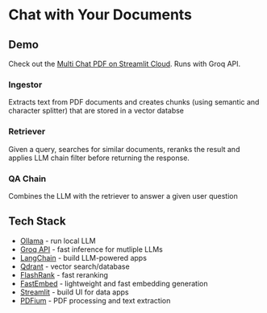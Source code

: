 # Chat with Your Documents


## Demo

Check out the [Multi Chat PDF on Streamlit Cloud]([https://multipdfchat-nhf9qnz3cga476guuw2dtn.streamlit.app/]). Runs with Groq API.



### Ingestor

Extracts text from PDF documents and creates chunks (using semantic and character splitter) that are stored in a vector databse

### Retriever

Given a query, searches for similar documents, reranks the result and applies LLM chain filter before returning the response.

### QA Chain

Combines the LLM with the retriever to answer a given user question

## Tech Stack

- [Ollama](https://ollama.com/) - run local LLM
- [Groq API](https://groq.com/) - fast inference for mutliple LLMs
- [LangChain](https://www.langchain.com/) - build LLM-powered apps
- [Qdrant](https://qdrant.tech/) - vector search/database
- [FlashRank](https://github.com/PrithivirajDamodaran/FlashRank) - fast reranking
- [FastEmbed](https://qdrant.github.io/fastembed/) - lightweight and fast embedding generation
- [Streamlit](https://streamlit.io/) - build UI for data apps
- [PDFium](https://pdfium.googlesource.com/pdfium/) - PDF processing and text extraction

